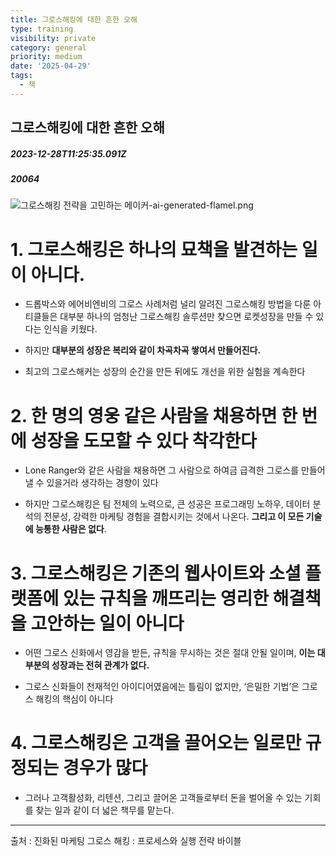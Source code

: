 ```yaml
---
title: 그로스해킹에 대한 흔한 오해
type: training
visibility: private
category: general
priority: medium
date: '2025-04-29'
tags:
  - 책
---
```

## 그로스해킹에 대한 흔한 오해
##### 2023-12-28T11:25:35.091Z
##### 20064

<p><img src="https://media.disquiet.io/images/makerlog/27a6b96ae40eabd49fb14f2a856664a9e15abe4c11532b47d44d45ce81e234d0" alt="그로스해킹 전략을 고민하는 메이커-ai-generated-flamel.png" title="그로스해킹 전략을 고민하는 메이커-ai-generated-flamel.png"></p><h1>1. 그로스해킹은 하나의 묘책을 발견하는 일이 아니다.</h1><ul><li><p>드롭박스와 에어비엔비의 그로스 사례처럼 널리 알려진 그로스해킹 방법을 다룬 아티클들은 대부분 하나의 엄청난 그로스해킹 솔루션만 찾으면 로켓성장을 만들 수 있다는 인식을 키웠다.</p></li><li><p>하지만 <strong>대부분의 성장은 복리와 같이 차곡차곡 쌓여서 만들어진다.</strong></p></li><li><p>최고의 그로스해커는 성장의 순간을 만든 뒤에도 개선을 위한 실험을 계속한다</p></li></ul><p></p><h1>2. 한 명의 영웅 같은 사람을 채용하면 한 번에 성장을 도모할 수 있다 착각한다</h1><ul><li><p>Lone Ranger와 같은 사람을 채용하면 그 사람으로 하여금 급격한 그로스를 만들어낼 수 있을거라 생각하는 경향이 있다</p></li><li><p>하지만 그로스해킹은 팀 전체의 노력으로, 큰 성공은 프로그래밍 노하우, 데이터 분석의 전문성, 강력한 마케팅 경험을 결합시키는 것에서 나온다. <strong>그리고 이 모든 기술에 능통한 사람은 없다</strong>.</p></li></ul><p></p><h1>3. 그로스해킹은 기존의 웹사이트와 소셜 플랫폼에 있는 규칙을 깨뜨리는 영리한 해결책을 고안하는 일이 아니다</h1><ul><li><p>어떤 그로스 신화에서 영감을 받든, 규칙을 무시하는 것은 절대 안될 일이며, <strong>이는 대부분의 성장과는 전혀 관계가 없다.</strong></p></li><li><p>그로스 신화들이 천재적인 아이디어였음에는 틀림이 없지만, ‘은밀한 기법’은 그로스 해킹의 핵심이 아니다</p></li></ul><p></p><h1>4. 그로스해킹은 고객을 끌어오는 일로만 규정되는 경우가 많다</h1><ul><li><p>그러나 고객활성화, 리텐션, 그리고 끌어온 고객들로부터 돈을 벌어올 수 있는 기회를 찾는 일과 같이 더 넓은 책무를 맡는다.</p></li></ul><hr class="my-4 border-none bg-gray-300 h-[1px]"><p>출처 : 진화된 마케팅 그로스 해킹 : 프로세스와 실행 전략 바이블</p>
